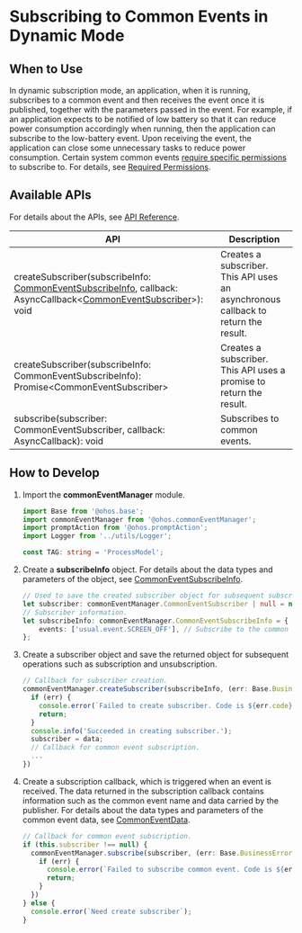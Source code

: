 # Subscribing to Common Events in Dynamic Mode


## When to Use

In dynamic subscription mode, an application, when it is running, subscribes to a common event and then receives the event once it is published, together with the parameters passed in the event. For example, if an application expects to be notified of low battery so that it can reduce power consumption accordingly when running, then the application can subscribe to the low-battery event. Upon receiving the event, the application can close some unnecessary tasks to reduce power consumption. Certain system common events [require specific permissions](../security/AccessToken/determine-application-mode.md) to subscribe to. For details, see [Required Permissions](../reference/apis/js-apis-commonEventManager.md#support).


## Available APIs

For details about the APIs, see [API Reference](../reference/apis/js-apis-commonEventManager.md#commoneventmanagersubscribe).

| API| Description|
| -------- | -------- |
| createSubscriber(subscribeInfo: [CommonEventSubscribeInfo](../reference/apis/js-apis-commonEventManager.md#commoneventsubscribeinfo), callback: AsyncCallback&lt;[CommonEventSubscriber](../reference/apis/js-apis-inner-commonEvent-commonEventSubscriber.md#usage)&gt;): void | Creates a subscriber. This API uses an asynchronous callback to return the result.|
| createSubscriber(subscribeInfo: CommonEventSubscribeInfo): Promise&lt;CommonEventSubscriber&gt; | Creates a subscriber. This API uses a promise to return the result.|
| subscribe(subscriber: CommonEventSubscriber, callback: AsyncCallback): void | Subscribes to common events.|


## How to Develop

1. Import the **commonEventManager** module.
   
   ```ts
   import Base from '@ohos.base';
   import commonEventManager from '@ohos.commonEventManager';
   import promptAction from '@ohos.promptAction';
   import Logger from '../utils/Logger';

   const TAG: string = 'ProcessModel';
   ```

2. Create a **subscribeInfo** object. For details about the data types and parameters of the object, see [CommonEventSubscribeInfo](../reference/apis/js-apis-commonEventManager.md#commoneventsubscribeinfo).
   
   ```ts
   // Used to save the created subscriber object for subsequent subscription and unsubscription.
   let subscriber: commonEventManager.CommonEventSubscriber | null = null;
   // Subscriber information.
   let subscribeInfo: commonEventManager.CommonEventSubscribeInfo = {
       events: ['usual.event.SCREEN_OFF'], // Subscribe to the common event screen-off.
   };
   ```

3. Create a subscriber object and save the returned object for subsequent operations such as subscription and unsubscription.
   
   ```ts
   // Callback for subscriber creation.
   commonEventManager.createSubscriber(subscribeInfo, (err: Base.BusinessError, data: commonEventManager.CommonEventSubscriber) => {
     if (err) {
       console.error(`Failed to create subscriber. Code is ${err.code}, message is ${err.message}`);
       return;
     }
     console.info('Succeeded in creating subscriber.');
     subscriber = data;
     // Callback for common event subscription.
     ...
   })
   ```

4. Create a subscription callback, which is triggered when an event is received. The data returned in the subscription callback contains information such as the common event name and data carried by the publisher. For details about the data types and parameters of the common event data, see [CommonEventData](../reference/apis/js-apis-commonEventManager.md#commoneventdata).
   
   ```ts
   // Callback for common event subscription.
   if (this.subscriber !== null) {
     commonEventManager.subscribe(subscriber, (err: Base.BusinessError, data: commonEventManager.CommonEventData) => {
       if (err) {
         console.error(`Failed to subscribe common event. Code is ${err.code}, message is ${err.message}`);
         return;
       }
     })
   } else {
     console.error(`Need create subscriber`);
   }
   ```
<!--no_check-->